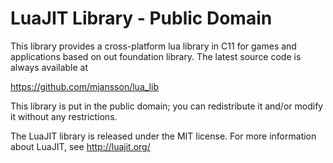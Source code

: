 # LuaJIT Library  -  Public Domain

This library provides a cross-platform lua library in C11 for games and applications
based on out foundation library. The latest source code is always available at

https://github.com/mjansson/lua_lib

This library is put in the public domain; you can redistribute it and/or modify it without
any restrictions.

The LuaJIT library is released under the MIT license. For more information about LuaJIT, see
http://luajit.org/
